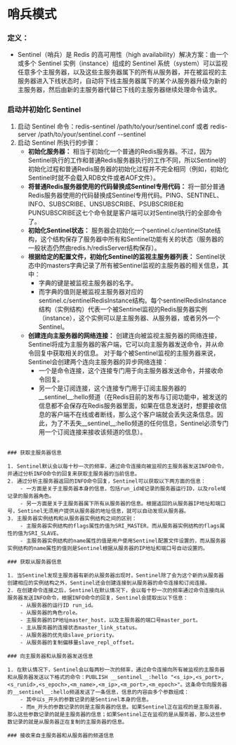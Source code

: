 # 哨兵模式

### 定义：
- Sentinel（哨兵）是 Redis 的高可用性（high availability）解决方案：由一个或多个 Sentinel 实例（instance）组成的 Sentinel 系统（system）可以监视任意多个主服务器，以及这些主服务器属下的所有从服务器，并在被监视的主服务器进入下线状态时，自动将下线主服务器属下的某个从服务器升级为新的主服务器，然后由新的主服务器代替已下线的主服务器继续处理命令请求。

### 启动并初始化 Sentinel

1. 启动 Sentinel 命令：redis-sentinel /path/to/your/sentinel.conf 或者 redis-server /path/to/your/sentinel.conf --sentinel
2. 启动 Sentinel 所执行的步骤：
    - **初始化服务器：**
       相当于初始化一个普通的Redis服务器。不过，因为Sentinel执行的工作和普通Redis服务器执行的工作不同，所以Sentinel的初始化过程和普通Redis服务器的初始化过程并不完全相同（例如，初始化Sentinel时就不会载入RDB文件或者AOF文件）。
    - **将普通Redis服务器使用的代码替换成Sentinel专用代码：**
        将一部分普通Redis服务器使用的代码替换成Sentinel专用代码。PING、SENTINEL、INFO、SUBSCRIBE、UNSUBSCRIBE、PSUBSCRIBE和PUNSUBSCRIBE这七个命令就是客户端可以对Sentinel执行的全部命令了。
    - **初始化Sentinel状态：**
        服务器会初始化一个sentinel.c/sentinelState结构，这个结构保存了服务器中所有和Sentinel功能有关的状态（服务器的一般状态仍然由redis.h/redisServer结构保存）。
    - **根据给定的配置文件，初始化Sentinel的监视主服务器列表：**
        Sentinel状态中的masters字典记录了所有被Sentinel监视的主服务器的相关信息，其中：
        - 字典的键是被监视主服务器的名字。
        - 而字典的值则是被监视主服务器对应的sentinel.c/sentinelRedisInstance结构。每个sentinelRedisInstance结构（实例结构）代表一个被Sentinel监视的Redis服务器实例（instance），这个实例可以是主服务器、从服务器，或者另外一个Sentinel。
    - **创建连向主服务器的网络连接：**
        创建连向被监视主服务器的网络连接，Sentinel将成为主服务器的客户端，它可以向主服务器发送命令，并从命令回复中获取相关的信息。
        对于每个被Sentinel监视的主服务器来说，Sentinel会创建两个连向主服务器的异步网络连接：
        - 一个是命令连接，这个连接专门用于向主服务器发送命令，并接收命令回复。
        - 另一个是订阅连接，这个连接专门用于订阅主服务器的__sentinel__:hello频道（在Redis目前的发布与订阅功能中，被发送的信息都不会保存在Redis服务器里面，如果在信息发送时，想要接收信息的客户端不在线或者断线，那么这个客户端就会丢失这条信息。因此，为了不丢失__sentinel__:hello频道的任何信息，Sentinel必须专门用一个订阅连接来接收该频道的信息）。
```

### 获取主服务器信息

1. Sentinel默认会以每十秒一次的频率，通过命令连接向被监视的主服务器发送INFO命令，并通过分析INFO命令的回复来获取主服务器的当前信息。
2. 通过分析主服务器返回的INFO命令回复，Sentinel可以获取以下两方面的信息：
    - 一方面是关于主服务器本身的信息，包括run_id域记录的服务器运行ID，以及role域记录的服务器角色。
    - 另一方面是关于主服务器属下所有从服务器的信息。根据返回的从服务器IP地址和端口号，Sentinel无须用户提供从服务器的地址信息，就可以自动发现从服务器。
3. 主服务器实例结构和从服务器实例结构之间的区别：
    - 主服务器实例结构的flags属性的值为SRI_MASTER，而从服务器实例结构的flags属性的值为SRI_SLAVE。
    - 主服务器实例结构的name属性的值是用户使用Sentinel配置文件设置的，而从服务器实例结构的name属性的值则是Sentinel根据从服务器的IP地址和端口号自动设置的。

### 获取从服务器信息

1. 当Sentinel发现主服务器有新的从服务器出现时，Sentinel除了会为这个新的从服务器创建相应的实例结构之外，Sentinel还会创建连接到从服务器的命令连接和订阅连接。
2. 在创建命令连接之后，Sentinel在默认情况下，会以每十秒一次的频率通过命令连接向从服务器发送INFO命令，根据INFO命令的回复，Sentinel会提取出以下信息：
    - 从服务器的运行ID run_id。
    - 从服务器的角色role。
    - 主服务器的IP地址master_host，以及主服务器的端口号master_port。
    - 主从服务器的连接状态master_link_status。
    - 从服务器的优先级slave_priority。
    - 从服务器的复制偏移量slave_repl_offset。

### 向主服务器和从服务器发送信息

1. 在默认情况下，Sentinel会以每两秒一次的频率，通过命令连接向所有被监视的主服务器和从服务器发送以下格式的命令：PUBLISH __sentinel__:hello "<s_ip>,<s_port>,<s_runid>,<s_epoch>,<m_name>,<m_ip>,<m_port>,<m_epoch>"。这条命令向服务器的__sentinel__:hello频道发送了一条信息，信息的内容由多个参数组成：
    - 其中以s_开头的参数记录的是Sentinel本身的信息。
    - 而m_开头的参数记录的则是主服务器的信息。如果Sentinel正在监视的是主服务器，那么这些参数记录的就是主服务器的信息；如果Sentinel正在监视的是从服务器，那么这些参数记录的就是从服务器正在复制的主服务器的信息。

### 接收来自主服务器和从服务器的频道信息

```

```
